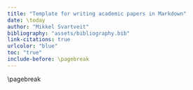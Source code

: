 ```yaml
---
title: "Template for writing academic papers in Markdown"
date: \today
author: "Mikkel Svartveit"
bibliography: "assets/bibliography.bib"
link-citations: true
urlcolor: "blue"
toc: "true"
include-before: \pagebreak
---
```


\pagebreak
